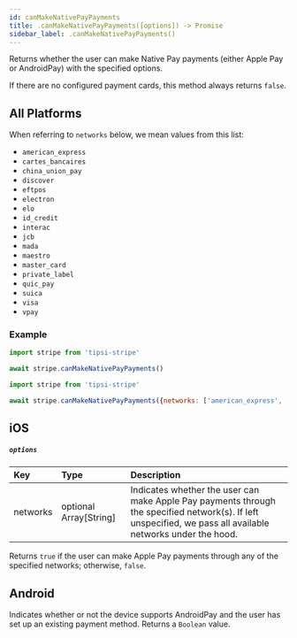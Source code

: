 ```yaml
---
id: canMakeNativePayPayments
title: .canMakeNativePayPayments([options]) -> Promise
sidebar_label: .canMakeNativePayPayments()
---
```


Returns whether the user can make Native Pay payments (either Apple Pay or AndroidPay) with the specified options.

If there are no configured payment cards, this method always returns `false`.

## All Platforms

When referring to `networks` below, we mean values from this list:

* `american_express`
* `cartes_bancaires`
* `china_union_pay`
* `discover`
* `eftpos`
* `electron`
* `elo`
* `id_credit`
* `interac`
* `jcb`
* `mada`
* `maestro`
* `master_card`
* `private_label`
* `quic_pay`
* `suica`
* `visa`
* `vpay`

### Example

```js
import stripe from 'tipsi-stripe'

await stripe.canMakeNativePayPayments()
```

```js
import stripe from 'tipsi-stripe'

await stripe.canMakeNativePayPayments({networks: ['american_express', 'discover']})
```

## iOS

##### `options`

| Key | Type | Description |
| :--- | :--- | :--- |
| networks | optional Array[String] | Indicates whether the user can make Apple Pay payments through the specified network(s). If left unspecified, we pass all available networks under the hood. |

Returns `true` if the user can make Apple Pay payments through any of the specified networks; otherwise, `false`.

## Android

Indicates whether or not the device supports AndroidPay and the user has set up an existing payment method. Returns a `Boolean` value.
